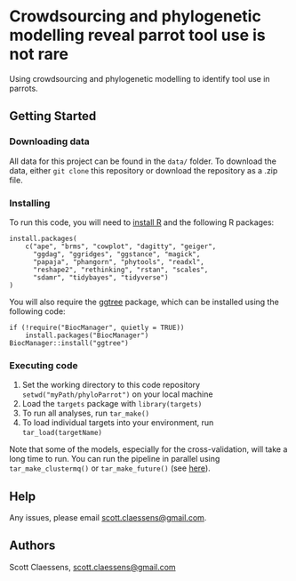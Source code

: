 # Crowdsourcing and phylogenetic modelling reveal parrot tool use is not rare

Using crowdsourcing and phylogenetic modelling to identify tool use in parrots.

## Getting Started

### Downloading data

All data for this project can be found in the `data/` folder. To download the data, either `git clone` this repository or download the repository as a .zip file.

### Installing

To run this code, you will need to [install R](https://www.r-project.org/) and the following R packages:

```
install.packages(
    c("ape", "brms", "cowplot", "dagitty", "geiger",
      "ggdag", "ggridges", "ggstance", "magick",
      "papaja", "phangorn", "phytools", "readxl",
      "reshape2", "rethinking", "rstan", "scales",
      "sdamr", "tidybayes", "tidyverse")
)
```

You will also require the [ggtree](https://bioconductor.org/packages/release/bioc/html/ggtree.html) package, which can be installed using the following code:

```
if (!require("BiocManager", quietly = TRUE))
    install.packages("BiocManager")
BiocManager::install("ggtree")
```

### Executing code

1. Set the working directory to this code repository `setwd("myPath/phyloParrot")` on your local machine
2. Load the `targets` package with `library(targets)`
3. To run all analyses, run `tar_make()`
4. To load individual targets into your environment, run `tar_load(targetName)`

Note that some of the models, especially for the cross-validation, will take a long time to run. You can run the pipeline in parallel using `tar_make_clustermq()` or `tar_make_future()` (see [here](https://books.ropensci.org/targets/hpc.html)).

## Help

Any issues, please email scott.claessens@gmail.com.

## Authors

Scott Claessens, scott.claessens@gmail.com
